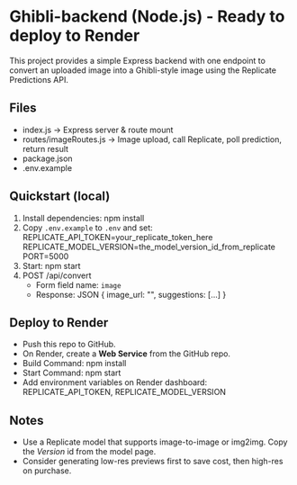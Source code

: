 # Ghibli-backend (Node.js) - Ready to deploy to Render

This project provides a simple Express backend with one endpoint to convert an uploaded image
into a Ghibli-style image using the Replicate Predictions API.

## Files
- index.js           -> Express server & route mount
- routes/imageRoutes.js -> Image upload, call Replicate, poll prediction, return result
- package.json
- .env.example

## Quickstart (local)
1. Install dependencies:
   npm install
2. Copy `.env.example` to `.env` and set:
   REPLICATE_API_TOKEN=your_replicate_token_here
   REPLICATE_MODEL_VERSION=the_model_version_id_from_replicate
   PORT=5000
3. Start:
   npm start
4. POST /api/convert
   - Form field name: `image`
   - Response: JSON { image_url: "<generated image url>", suggestions: [...] }

## Deploy to Render
- Push this repo to GitHub.
- On Render, create a **Web Service** from the GitHub repo.
- Build Command: npm install
- Start Command: npm start
- Add environment variables on Render dashboard: REPLICATE_API_TOKEN, REPLICATE_MODEL_VERSION

## Notes
- Use a Replicate model that supports image-to-image or img2img. Copy the *Version* id from the model page.
- Consider generating low-res previews first to save cost, then high-res on purchase.
